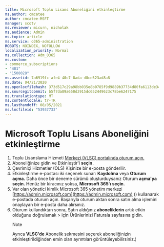 ```yaml
---
title: Microsoft Toplu Lisans Aboneliğini etkinleştirme
ms.author: cmcatee
author: cmcatee-MSFT
manager: scotv
ms.reviewer: micurn, nicholak
ms.audience: Admin
ms.topic: article
ms.service: o365-administration
ROBOTS: NOINDEX, NOFOLLOW
localization_priority: Normal
ms.collection: Adm_O365
ms.custom:
- commerce_subscriptions
- "481"
- "1500028"
ms.assetid: 7a6919fc-afe4-40c7-8ada-d8ce523ad8a8
ms.date: 04/21/2020
ms.openlocfilehash: 373d517c29a98bb035e8b0785f9d9889b37734d80fa6113de34544d49f08cdf1
ms.sourcegitcommit: b5f7da89a650d2915dc652449623c78be6247175
ms.translationtype: MT
ms.contentlocale: tr-TR
ms.lasthandoff: 08/05/2021
ms.locfileid: "53937733"
---
```

# <a name="activating-a-microsoft-volume-license-subscription"></a>Microsoft Toplu Lisans Aboneliğini etkinleştirme

1. Toplu Lisanslama Hizmeti [Merkezi (VLSC) portalında oturum açın.](https://go.microsoft.com/fwlink/p/?LinkId=329762)
2. Aboneliğinize gidin ve Etkinleştir'i **seçin.**
3. Çevrimiçi Hizmetler (OLS) Kişinize bir e-posta gönderilir.
4. Etkinleştirme e-postası iki seçenek sunar: **Kaydolma** veya **Oturum açma.** Daha önce bir deneme sürümü oluşturduysanız Oturum **açma'ya seçin.** Henüz bir kiracınız yoksa, **Microsoft 365'ı seçin.**
5. Var olan yönetici kimlik Microsoft 365 yönetim merkezi [https://admin.microsoft.com](https://admin.microsoft.com) () kullanarak e-postada oturum açın. Başarıyla oturum aktan sonra satın alma işlemini onaylayan bir e-posta daha alırsınız.
6. Oturum kullandıktan sonra, Satın aldığınız **aboneliklerin** artık etkin olduğunu doğrulamak \> [](https://go.microsoft.com/fwlink/p/?linkid=842054) için Ürünlerinizi Faturala sayfasına gidin. 
    > [!NOTE]
    > Ayrıca **VLSC'de** Abonelik sekmesini seçerek aboneliğinizin etkinleştirildiğinden emin olan ayrıntıları görüntüleyebilirsiniz.)
